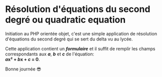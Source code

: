 # Résolution d'équations du second degré ou quadratic equation

Initiation au PHP orientée objet, c'est une simple application de résolution d'équations du second degré qui se sert du delta vu au lycée.

Cette application contient un ***formulaire*** et il suffit de remplir les champs correspondants aux ***a***, ***b*** et ***c*** de l'équation: </br> ***a*x² + *b*x + *c* = 0**.

Bonne journée 😎
